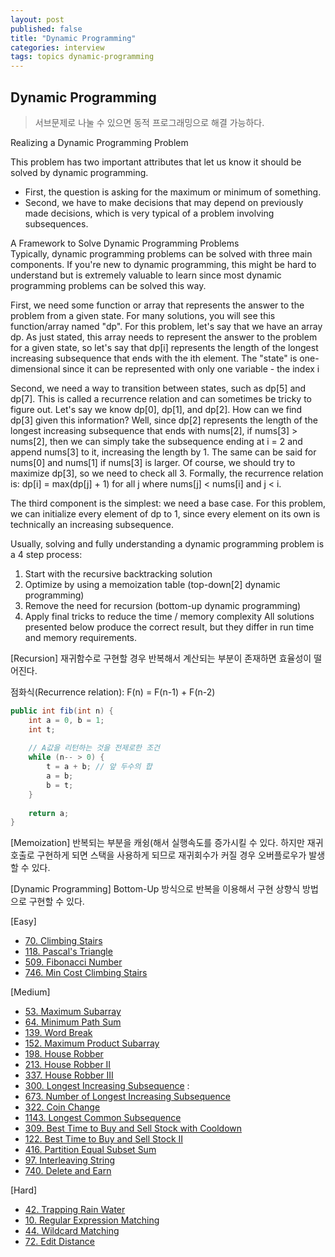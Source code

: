 ```yaml
---
layout: post
published: false
title: "Dynamic Programming"
categories: interview
tags: topics dynamic-programming
---
```


## Dynamic Programming
> 서브문제로 나눌 수 있으면 동적 프로그래밍으로 해결 가능하다.

Realizing a Dynamic Programming Problem  

This problem has two important attributes that let us know it should be solved by dynamic programming. 
- First, the question is asking for the maximum or minimum of something. 
- Second, we have to make decisions that may depend on previously made decisions, which is very typical of a problem involving subsequences.

A Framework to Solve Dynamic Programming Problems  
Typically, dynamic programming problems can be solved with three main components. If you're new to dynamic programming, this might be hard to understand but is extremely valuable to learn since most dynamic programming problems can be solved this way.

First, we need some function or array that represents the answer to the problem from a given state. For many solutions, you will see this function/array named "dp". 
For this problem, let's say that we have an array dp. As just stated, this array needs to represent the answer to the problem for a given state, so let's say that dp[i] represents the length of the longest increasing subsequence that ends with the ith element.
The "state" is one-dimensional since it can be represented with only one variable - the index i

Second, we need a way to transition between states, such as dp[5] and dp[7]. This is called a recurrence relation and can sometimes be tricky to figure out. Let's say we know dp[0], dp[1], and dp[2]. How can we find dp[3] given this information? Well, since dp[2] represents the length of the longest increasing subsequence that ends with nums[2], if nums[3] > nums[2], then we can simply take the subsequence ending at i = 2 and append nums[3] to it, increasing the length by 1. The same can be said for nums[0] and nums[1] if nums[3] is larger. Of course, we should try to maximize dp[3], so we need to check all 3. Formally, the recurrence relation is: dp[i] = max(dp[j] + 1) for all j where nums[j] < nums[i] and j < i.

The third component is the simplest: we need a base case. For this problem, we can initialize every element of dp to 1, since every element on its own is technically an increasing subsequence.

Usually, solving and fully understanding a dynamic programming problem is a 4 step process:

1. Start with the recursive backtracking solution
2. Optimize by using a memoization table (top-down[2] dynamic programming)
3. Remove the need for recursion (bottom-up dynamic programming)
4. Apply final tricks to reduce the time / memory complexity
All solutions presented below produce the correct result, but they differ in run time and memory requirements.

[Recursion]
재귀함수로 구현할 경우 반복해서 계산되는 부분이 존재하면 효율성이 떨어진다.

점화식(Recurrence relation): F(n) = F(n-1) + F(n-2)
```java
public int fib(int n) {
    int a = 0, b = 1;
    int t;
    
    // A값을 리턴하는 것을 전제로한 조건
    while (n-- > 0) {
        t = a + b; // 앞 두수의 합
        a = b;
        b = t;
    }
    
    return a;
}
```

[Memoization]
반복되는 부분을 캐슁(해서 실행속도를 증가시킬 수 있다.
하지만 재귀호출로 구현하게 되면 스택을 사용하게 되므로 재귀회수가 커질 경우 오버플로우가 발생할 수 있다.

[Dynamic Programming]
Bottom-Up 방식으로 반복을 이용해서 구현
상향식 방법으로 구현할 수 있다.

[Easy]
- [70. Climbing Stairs](/interview/2023/05/21/climbing-stairs)
- [118. Pascal's Triangle](/interview/2023/05/21/pascals-triangle/)
- [509. Fibonacci Number](/interview/2023/05/21/fibonacci-number/)
- [746. Min Cost Climbing Stairs](/interview/2023/05/21/min-cost-climbing-stairs)

[Medium]
- [53. Maximum Subarray](/interview/2023/05/21/maximum-subarray/)
- [64. Minimum Path Sum](/interview/2023/05/21/minimum-path-sum/)
- [139. Word Break](/interview/2023/05/21/word-break/)
- [152. Maximum Product Subarray](/interview/2023/05/21/maximum-product-subarray/)
- [198. House Robber](/interview/2023/05/21/house-robber)
- [213. House Robber II](/interview/2023/05/21/house-robber-ii/)
- [337. House Robber III](/interview/2023/05/21/house-robber-iii/)
- [300. Longest Increasing Subsequence](/interview/2023/05/21/longest-increasing-subsequence/) : 
- [673. Number of Longest Increasing Subsequence](/interview/2023/05/21/number-of-longest-increasing-subsequence/)
- [322. Coin Change](/interview/2023/05/21/coin-change/)
- [1143. Longest Common Subsequence](/interview/2023/05/21/longest-common-subsequence/)
- [309. Best Time to Buy and Sell Stock with Cooldown](/interview/2023/05/21/best-time-to-buy-and-sell-stock-with-cooldown/)
- [122. Best Time to Buy and Sell Stock II](/interview/2023/05/21/best-time-to-buy-and-sell-stock-ii/)
- [416. Partition Equal Subset Sum](/interview/2023/05/21/partition-equal-subset-sum/)
- [97. Interleaving String](/interview/2023/05/21/interleaving-string/)
- [740. Delete and Earn](/interview/2023/05/31/delete-and-earn/)

[Hard]
- [42. Trapping Rain Water](/interview/2023/05/21/trapping-rain-water/)
- [10. Regular Expression Matching](/interview/2023/05/21/regular-expression-matching/)
- [44. Wildcard Matching](/interview/2023/05/21/wildcard-matching/)
- [72. Edit Distance](/interview/2023/05/21/edit-distance/)